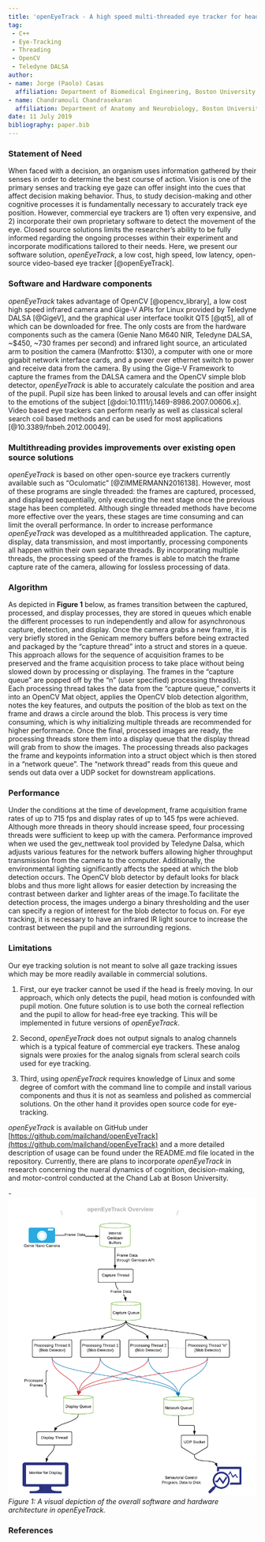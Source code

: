 ```yaml
---
title: 'openEyeTrack - A high speed multi-threaded eye tracker for head-fixed applications'
tag:
 - C++
 - Eye-Tracking
 - Threading
 - OpenCV
 - Teledyne DALSA
author:
- name: Jorge (Paolo) Casas
  affiliation: Department of Biomedical Engineering, Boston University, 02215 
- name: Chandramouli Chandrasekaran
  affiliation: Department of Anatomy and Neurobiology, Boston University, 02118 \ Department of Psychological and Brain Sciences, Boston University, 02215
date: 11 July 2019
bibliography: paper.bib
---
```


### Statement of Need

When faced with a decision, an organism uses information gathered by their senses in order to determine the best course of action. Vision is one of the primary senses and tracking eye gaze can offer insight into the cues that affect decision making behavior. Thus, to study decision-making and other cognitive processes it is fundamentally necessary to accurately track eye position. However, commercial eye trackers are 1) often very expensive, and 2) incorporate their own proprietary software to detect the movement of the eye. Closed source solutions limits the researcher’s ability to be fully informed regarding the ongoing processes within their experiment and incorporate modifications tailored to their needs. Here, we present our software solution, _openEyeTrack_, a low cost, high speed, low latency, open-source video-based eye tracker [@openEyeTrack]. 


### Software and Hardware components 

_openEyeTrack_ takes advantage of OpenCV [@opencv_library], a low cost high speed infrared camera and Gige-V APIs for Linux provided by Teledyne DALSA [@GigeV], and the graphical user interface toolkit QT5 [@qt5], all of which can be downloaded for free. The only costs are from the hardware components such as the camera (Genie Nano M640 NIR, Teledyne DALSA, ~$450, ~730 frames per second) and infrared light source, an articulated arm to position the camera (Manfrotto: $130), a computer with one or more gigabit network interface cards, and a power over ethernet switch to power and receive data from the camera. By using the Gige-V Framework to capture the frames from the DALSA camera and the OpenCV simple blob detector, _openEyeTrack_ is able to accurately calculate the position and area of the pupil. Pupil size has been linked to arousal levels and can offer insight to the emotions of the subject [@doi:10.1111/j.1469-8986.2007.00606.x]. Video based eye trackers can perform nearly as well as classical scleral search coil based methods and can be used for most applications [@10.3389/fnbeh.2012.00049]. 


### Multithreading provides improvements over existing open source solutions

_openEyeTrack_ is based on other open-source eye trackers currently available such as “Oculomatic” [@ZIMMERMANN2016138]. However, most of these programs are single threaded: the frames are captured, processed, and displayed sequentially, only executing the next stage once the previous stage has been completed. Although single threaded  methods have become more effective over the years, these stages are time consuming and can limit the overall performance. In order to increase performance _openEyeTrack_ was developed as a multithreaded application. The capture, display, data transmission, and most importantly, processing components all happen within their own separate threads. By incorporating multiple threads, the processing speed of the frames is able to match the frame capture rate of the camera, allowing for lossless processing of data.


### Algorithm

As depicted in **Figure 1** below, as frames transition between the captured, processed, and display processes, they are stored in queues which enable the different processes to run independently  and allow for asynchronous capture, detection, and display. Once the camera grabs a new frame, it is very briefly stored in the Genicam memory buffers before being extracted and packaged by the “capture thread” into a struct and stores in a queue. This approach allows for the sequence of acquisition frames to be preserved and the frame acquisition process to take place without being slowed down by processing or displaying. The frames in the “capture queue” are popped off by the “n” (user specified) processing thread(s). Each processing thread takes the data from the “capture queue,” converts it into an OpenCV Mat object, applies the OpenCV blob detection algorithm, notes the key features, and outputs the position of the blob as text on the frame and  draws a circle around the blob. This process is very time consuming, which is why initializing multiple threads are recommended for higher performance. Once the final, processed images are ready, the processing threads store them into a display queue that the display thread will grab from to show the images. The processing threads also packages the frame and keypoints information into a struct object which is then stored in a “network queue”. The “network thread” reads from this queue and sends out data over a UDP socket for downstream applications.
 
### Performance 

Under the conditions at the time of development, frame acquisition frame rates of up to 715 fps and display rates of up to 145 fps were achieved. Although more  threads in theory should increase speed, four processing threads were sufficient to keep up with the camera. Performance improved when we used the gev_nettweak tool provided by Teledyne Dalsa, which adjusts various features for the network buffers allowing higher throughput transmission from the camera to the computer. Additionally, the environmental lighting significantly affects the speed at which the blob detection occurs. The OpenCV blob detector by default looks for black blobs and thus more light allows for easier detection by increasing the contrast between darker and lighter areas of the image.To facilitate the detection process, the images undergo a binary thresholding and the user can specify a region of interest for the blob detector to focus on. For eye tracking, it is necessary to have an infrared IR light source to increase the contrast between the pupil and the surrounding regions.

### Limitations

Our eye tracking solution is not meant to solve all gaze tracking issues which may be more readily available in commercial solutions. 

1. First, our eye tracker cannot be used if the head is freely moving. In our approach, which only detects the pupil, head motion is confounded with pupil motion. One future solution is to use both the corneal reflection and the pupil to allow for head-free eye tracking. This will be implemented in future versions of _openEyeTrack_.

2. Second, _openEyeTrack_ does not output signals to analog channels which is a typical feature of commercial eye trackers. These analog signals were proxies for the analog signals from scleral search coils used for eye tracking. 

3. Third, using _openEyeTrack_ requires knowledge of Linux and some degree of comfort with the command line to compile and install various components and thus it is not as seamless and polished as commercial solutions. On the other hand it provides open source code for eye-tracking.

_openEyeTrack_ is available on GitHub under [https://github.com/mailchand/openEyeTrack](https://github.com/mailchand/openEyeTrack) and a more detailed description of usage can be found under the README.md file located in the repository. Currently, there are plans to incorporate _openEyeTrack_ in research concerning the nueral dynamics of cognition, decision-making, and motor-control conducted at the Chand Lab at Boson University.


-![Fidgit deposited in figshare.](openEyeTrack_Overview.png)
*Figure 1: A visual depiction of the overall software and hardware architecture in openEyeTrack.* 

### References
